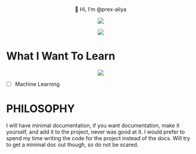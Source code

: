 <p align="center">
  👋 Hi, I’m @prex-aliya<br/>
  
  <p align="center">
   <a href="https://streak-stats.demolab.com">
    <img src="https://streak-stats.demolab.com?user=prex-aliya&theme=transparent&hide_border=true&border_radius=50&date_format=j%20M%5B%20Y%5D" />
   </a>
  </p>

</p>
  
<p align="center">
  <a href="https://skillicons.dev">
   <img src="https://skillicons.dev/icons?i=linux,md,latex,github,git,bash,c,rust,go,lua,html,css,neovim,bsd,vim,regex,py,emacs&perline=9" />
  </a>
</p>


# What I Want To Learn

<p align="center">
 <a href="https://skillicons.dev">
  <img src="https://skillicons.dev/icons?i=nim,ipfs,clojure,fediverse,fortran,githubactions,misskey,pytorch,wasm&perline=9" />
 </a>
</p>

- [ ] Machine Learning


# PHILOSOPHY

I will have minimal documentation, if you want documentation, make it yourself,
and add it to the project, never was good at it. I would prefer to spend my time
writing the code for the project instead of the docs. Will try to get a minimal
doc out though, so do not be scared.
